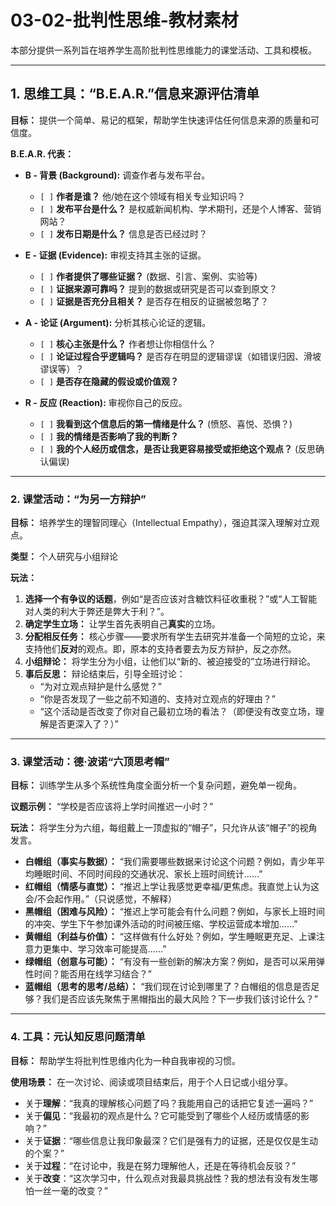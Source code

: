 # 03-02-批判性思维-教材素材

本部分提供一系列旨在培养学生高阶批判性思维能力的课堂活动、工具和模板。

---

## 1. 思维工具：“B.E.A.R.”信息来源评估清单

**目标：** 提供一个简单、易记的框架，帮助学生快速评估任何信息来源的质量和可信度。

**B.E.A.R. 代表：**

* **B - 背景 (Background):** 调查作者与发布平台。
  * `[ ]` **作者是谁？** 他/她在这个领域有相关专业知识吗？
  * `[ ]` **发布平台是什么？** 是权威新闻机构、学术期刊，还是个人博客、营销网站？
  * `[ ]` **发布日期是什么？** 信息是否已经过时？

* **E - 证据 (Evidence):** 审视支持其主张的证据。
  * `[ ]` **作者提供了哪些证据？** (数据、引言、案例、实验等)
  * `[ ]` **证据来源可靠吗？** 提到的数据或研究是否可以查到原文？
  * `[ ]` **证据是否充分且相关？** 是否存在相反的证据被忽略了？

* **A - 论证 (Argument):** 分析其核心论证的逻辑。
  * `[ ]` **核心主张是什么？** 作者想让你相信什么？
  * `[ ]` **论证过程合乎逻辑吗？** 是否存在明显的逻辑谬误（如错误归因、滑坡谬误等）？
  * `[ ]` **是否存在隐藏的假设或价值观？**

* **R - 反应 (Reaction):** 审视你自己的反应。
  * `[ ]` **我看到这个信息后的第一情绪是什么？** (愤怒、喜悦、恐惧？)
  * `[ ]` **我的情绪是否影响了我的判断？**
  * `[ ]` **我的个人经历或信念，是否让我更容易接受或拒绝这个观点？** (反思确认偏误)

---

### 2. 课堂活动：“为另一方辩护”

**目标：** 培养学生的理智同理心（Intellectual Empathy），强迫其深入理解对立观点。

**类型：** 个人研究与小组辩论

**玩法：**

1. **选择一个有争议的话题**，例如“是否应该对含糖饮料征收重税？”或“人工智能对人类的利大于弊还是弊大于利？”。
2. **确定学生立场：** 让学生首先表明自己**真实**的立场。
3. **分配相反任务：** 核心步骤——要求所有学生去研究并准备一个简短的立论，来支持他们**反对**的观点。即，原本的支持者要去为反方辩护，反之亦然。
4. **小组辩论：** 将学生分为小组，让他们以“新的、被迫接受的”立场进行辩论。
5. **事后反思：** 辩论结束后，引导全班讨论：
    * “为对立观点辩护是什么感觉？”
    * “你是否发现了一些之前不知道的、支持对立观点的好理由？”
    * “这个活动是否改变了你对自己最初立场的看法？（即便没有改变立场，理解是否更深入了？）”

---

### 3. 课堂活动：德·波诺“六顶思考帽”

**目标：** 训练学生从多个系统性角度全面分析一个复杂问题，避免单一视角。

**议题示例：** “学校是否应该将上学时间推迟一小时？”

**玩法：** 将学生分为六组，每组戴上一顶虚拟的“帽子”，只允许从该“帽子”的视角发言。

* **白帽组（事实与数据）：** “我们需要哪些数据来讨论这个问题？例如，青少年平均睡眠时间、不同时间段的交通状况、家长上班时间统计……”
* **红帽组（情感与直觉）：** “推迟上学让我感觉更幸福/更焦虑。我直觉上认为这会/不会起作用。”（只说感觉，不解释）
* **黑帽组（困难与风险）：** “推迟上学可能会有什么问题？例如，与家长上班时间的冲突、学生下午参加课外活动的时间被压缩、学校运营成本增加……”
* **黄帽组（利益与价值）：** “这样做有什么好处？例如，学生睡眠更充足、上课注意力更集中、学习效率可能提高……”
* **绿帽组（创意与可能）：** “有没有一些创新的解决方案？例如，是否可以采用弹性时间？能否用在线学习结合？”
* **蓝帽组（思考的思考/总结）：** “我们现在讨论到哪里了？白帽组的信息是否足够？我们是否应该先聚焦于黑帽指出的最大风险？下一步我们该讨论什么？”

---

### 4. 工具：元认知反思问题清单

**目标：** 帮助学生将批判性思维内化为一种自我审视的习惯。

**使用场景：** 在一次讨论、阅读或项目结束后，用于个人日记或小组分享。

* 关于**理解**：“我真的理解核心问题了吗？我能用自己的话把它复述一遍吗？”
* 关于**偏见**：“我最初的观点是什么？它可能受到了哪些个人经历或情感的影响？”
* 关于**证据**：“哪些信息让我印象最深？它们是强有力的证据，还是仅仅是生动的个案？”
* 关于**过程**：“在讨论中，我是在努力理解他人，还是在等待机会反驳？”
* 关于**改变**：“这次学习中，什么观点对我最具挑战性？我的想法有没有发生哪怕一丝一毫的改变？”
